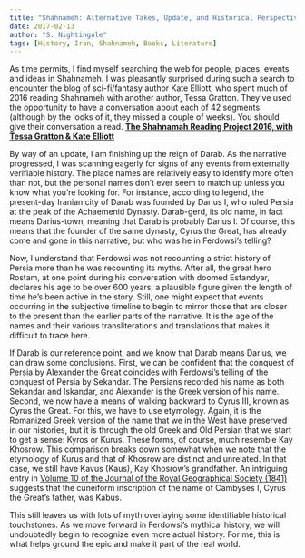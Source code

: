 ```yaml
---
title: "Shahnameh: Alternative Takes, Update, and Historical Perspective"
date: 2017-02-13
author: "S. Nightingale"
tags: [History, Iran, Shahnameh, Books, Literature]
---
```

As time permits, I find myself searching the web for people, places, events, and ideas in Shahnameh. I was pleasantly surprised during such a search to encounter the blog of sci-fi/fantasy author Kate Elliott, who spent much of 2016 reading Shahnameh with another author, Tessa Gratton. They’ve used the opportunity to have a conversation about each of 42 segments (although by the looks of it, they missed a couple of weeks). You should give their conversation a read.
[**The Shahnamah Reading Project 2016, with Tessa Gratton & Kate Elliott**](http://www.imakeupworlds.com/index.php/2016/01/the-shahnamah-reading-project-2016-with-tessa-gratton-kate-elliott/)

By way of an update, I am finishing up the reign of Darab. As the narrative progressed, I was scanning eagerly for signs of any events from externally verifiable history. The place names are relatively easy to identify more often than not, but the personal names don’t ever seem to match up unless you know what you’re looking for. For instance, according to legend, the present-day Iranian city of Darab was founded by Darius I, who ruled Persia at the peak of the Achaemenid Dynasty. Darab-gerd, its old name, in fact means Darius-town, meaning that Darab is probably Darius I. Of course, this means that the founder of the same dynasty, Cyrus the Great, has already come and gone in this narrative, but who was he in Ferdowsi’s telling?

Now, I understand that Ferdowsi was not recounting a strict history of Persia more than he was recounting its myths. After all, the great hero Rostam, at one point during his conversation with doomed Esfandyar, declares his age to be over 600 years, a plausible figure given the length of time he’s been active in the story. Still, one might expect that events occurring in the subjective timeline to begin to mirror those that are closer to the present than the earlier parts of the narrative. It is the age of the names and their various transliterations and translations that makes it difficult to trace here.

If Darab is our reference point, and we know that Darab means Darius, we can draw some conclusions. First, we can be confident that the conquest of Persia by Alexander the Great coincides with Ferdowsi’s telling of the conquest of Persia by Sekandar. The Persians recorded his name as both Sekandar and Iskandar, and Alexander is the Greek version of his name. Second, we now have a means of walking backward to Cyrus III, known as Cyrus the Great. For this, we have to use etymology. Again, it is the Romanized Greek version of the name that we in the West have preserved in our histories, but it is through the old Greek and Old Persian that we start to get a sense: Kyros or Kurus. These forms, of course, much resemble Kay Khosrow. This comparison breaks down somewhat when we note that the etymology of Kurus and that of Khosrow are distinct and unrelated. In that case, we still have Kavus (Kaus), Kay Khosrow’s grandfather. An intriguing entry in [Volume 10 of the Journal of the Royal Geographical Society (1841)](https://books.google.com/books?id=Qhs7AQAAIAAJ&pg=PA145&lpg=PA145&dq=kavus+cyrus&source=bl&ots=8aaCksUen_&sig=FY8u3oRh9wRQaauQ0208aDYR_Gg&hl=en&sa=X&ved=0ahUKEwja8fqk243SAhVHwmMKHWBNCbIQ6AEIJzAB#v=onepage&q=kavus%20cyrus&f=false) suggests that the cuneiform inscription of the name of Cambyses I, Cyrus the Great’s father, was Kabus.

This still leaves us with lots of myth overlaying some identifiable historical touchstones. As we move forward in Ferdowsi’s mythical history, we will undoubtedly begin to recognize even more actual history. For me, this is what helps ground the epic and make it part of the real world.